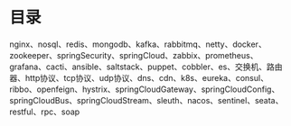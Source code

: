 # 目录

nginx、nosql、redis、mongodb、kafka、rabbitmq、netty、docker、zookeeper、springSecurity、springCloud、zabbix、prometheus、grafana、cacti、ansible、saltstack、puppet、cobbler、es、交换机、路由器、http协议、tcp协议、udp协议、dns、cdn、k8s、eureka、consul、ribbo、openfeign、hystrix、springCloudGateway、springCloudConfig、springCloudBus、springCloudStream、sleuth、nacos、sentinel、seata、restful、rpc、soap

